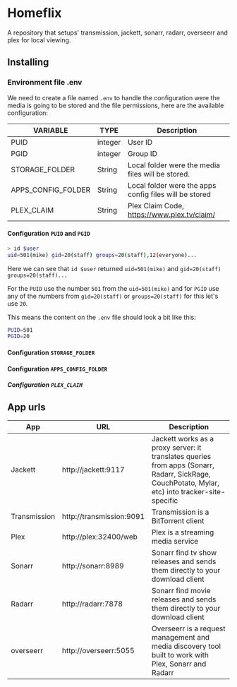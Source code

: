# Homeflix

A repository that setups' transmission, jackett, sonarr, radarr, overseerr and plex for local viewing.

## Installing

### Environment file .env

We need to create a file named `.env` to handle the configuration were the media is going to be stored and the file permissions, here are the available configuration:

| VARIABLE           | TYPE    | Description                                            |
|--------------------|---------|--------------------------------------------------------|
| PUID               | integer | User ID                                                |
| PGID               | integer | Group ID                                               |
| STORAGE_FOLDER     | String  | Local folder were the media files will be stored.      |
| APPS_CONFIG_FOLDER | String  | Local folder were the apps config files will be stored |
| PLEX_CLAIM         | String  | Plex Claim Code, https://www.plex.tv/claim/            |

#### Configuration `PUID` and `PGID`

```bash
> id $user
uid=501(mike) gid=20(staff) groups=20(staff),12(everyone)...
```


Here we can see that `id $user` returned `uid=501(mike)` and `gid=20(staff) groups=20(staff)...`

For the `PUID` use the number `501` from the `uid=501(mike)` and for `PGID` use any of the numbers from `gid=20(staff)` or `groups=20(staff)` for this let's use `20`.

This means the content on the `.env` file should look a bit like this:

```bash
PUID=501
PGID=20
```

#### Configuration `STORAGE_FOLDER`

#### Configuration `APPS_CONFIG_FOLDER`

##### Configuration `PLEX_CLAIM`


## App urls

| App          | URL                      | Description                                                                                                                                      |
|--------------|--------------------------|--------------------------------------------------------------------------------------------------------------------------------------------------|
| Jackett      | http://jackett:9117      | Jackett works as a proxy server: it translates queries from apps (Sonarr, Radarr, SickRage, CouchPotato, Mylar, etc) into tracker-site-specific  |
| Transmission | http://transmission:9091 | Transmission is a BitTorrent client                                                                                                              |
| Plex         | http://plex:32400/web    | Plex is a streaming media service                                                                                                                |
| Sonarr       | http://sonarr:8989       | Sonarr find tv show releases and sends them directly to your download client                                                                     |
| Radarr       | http://radarr:7878       | Sonarr find movie releases and sends them directly to your download client                                                                       |
| overseerr    | http://overseerr:5055    | Overseerr is a request management and media discovery tool built to work with Plex, Sonarr and Radarr                                            |
